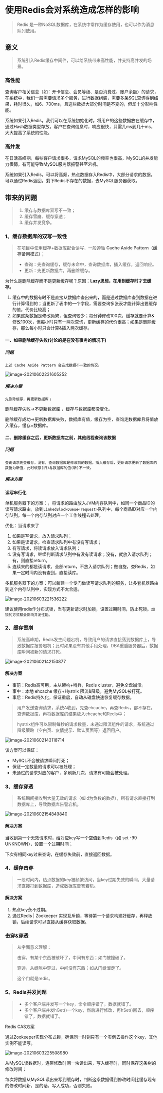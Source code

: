 # 使用Redis会对系统造成怎样的影响

> Redis 是一种NoSQL数据库，在系统中常作为缓存使用，也可以作为消息队列使用。

## 意义

> 系统引入Redis缓存中间件，可以给系统带来高性能，并支持高并发的场景。

### 高性能

查询客户相关信息（如：开卡信息、会员等级、是否消费过、账户余额）的请求，在系统中，我们一般需要请求多个服务，进行数据组装，需要多条SQL查询得到结果，耗时很久，如6、700ms，且这些数据大部分时间是不变的，但却十分影响性能。

系统如果引入Redis，我们可以在系统初始化时，将用户的这些数据放在缓存中，通过Hash数据类型存放，客户在查询信息时，响应很快，只需几ms到几十ms，大大提高了系统的性能。

### 高并发

在日活高峰期，每秒客户请求很多，请求MySQL的频率也很高，MySQL的并发能力很弱，有可能导致MySQL服务器报警甚至宕机。

系统如果引入Redis，可以将高频，热点数据存入Redis中，大部分请求的数据，可以通过Redis返回，剩下Redis不存在的数据，去MySQL服务器获取。

## 带来的问题

> 1. 缓存与数据库双写不一致；
> 2. 缓存雪崩、缓存穿透；
> 3. 缓存并发竞争。

### 1、缓存数据库的双写一致性

> 在项目中使用缓存+数据库配合读写，一般遵循 **Cache Aside Pattern（缓存备用模式）**；
>
> - 查询：先查询缓存，缓存未命中，查询数据库，插入缓存，返回响应。
> - 更新：先更新数据库，再删除缓存。
>

为什么是删除缓存而不是更新缓存呢？原因：**Lazy思想，在用到缓存时才去缓存。**

1. 缓存中的数据有时不是直接从数据库查出来的，而是通过数据库查到数据在进行计算得到的；当更新了表中的一个字段，需要查询多张表才能计算出要缓存的值，代价比较高；
2. 如果这条数据是修改频繁，但查询较少；每分钟修改100次，缓存就要计算&修改100次，但每小时只有一两次查询，更新缓存的代价很高；如果是删除缓存，那么每小时只会计算&插入两次缓存。

#### 一、如果删除缓存失败(讨论的是在没有事务的情况下)

##### 问题

`上述 Cache Aside Pattern 会造成数据不一致的情况。`

![image-20210602231605252](https://i.loli.net/2021/06/02/Lbh2mwKkB3UGaPf.png)

##### 解决方案

`先删除缓存，再更新数据库；`

删除缓存失败->不更新数据库 ，缓存与数据库都没变化。

删除缓存成功->更新数据库失败，数据库有值，缓存为空，查询走数据库且将值放入缓存，缓存=数据库。

#### 二、删除缓存之后，更新数据库之前，其他线程查询该数据

##### 问题

`查询请求先查缓存，没有，查询数据库是修改前的数据，插入缓存后，更新请求更新了数据库的数据为新值，此时缓存(旧)与数据库的值(新)不一致。`

##### 解决方案

**读写串行化**

单机服务器下的方案：，将请求的路由放入JVM内存队列中，如同一个商品ID的读写请求路由，放到`LinkedBlockQueue<request>`队列中，每个商品ID对应一个内存队列，每一个内存队列对应一个工作线程去处理。

优化：当请求来了

1. 如果是写请求，放入请求队列；
2. 如果是读请求，检查请求队列中有没有写请求；
3. 有写请求，将读请求放入请求队列；
4. 没有写请求，继续判断请求队列中有没有读请求；没有，就放入请求队列；有，则直接return。
5. 连续来的都是读请求，全部return，不放入请求队列；做自旋，查Redis，如果一定时间内没有查到，直接读库。

多机服务器下的方案：可以新建一个专门做读写请求队列的服务，让多套机器路由到这个内存队列中，实现方式不太合适。

![image-20210603221536222](C:\Users\tph\AppData\Roaming\Typora\typora-user-images\image-20210603221536222.png)

建议使用redis作分布式锁，当有更新请求时加锁，设置过期时间，防止死锁。`加锁的方式都会影响并发性能。`

### 2、缓存雪崩

> 系统高峰期，Redis发生问题宕机，导致用户的请求直接落到数据库上，导致数据库报警宕机；此时如果没有其他手段处理，DBA重启服务器后，数据库瞬间被新的请求打死。

![image-20210602142150877](https://i.loli.net/2021/06/02/2TfLCPrJwHA1Sav.png)

#### 解决方案

- 事前：Redis高可用，主从架构+哨兵，Redis cluster，避免全盘崩溃。
- 事中：本地 ehcache 缓存+Hystrix 限流&降级，避免MySQL被打死。
- 事后：Redis持久化，保证重启，自动从磁盘快速恢复缓存数据。

> 用户发送查询请求，系统A收到，先查ehcache，再查Redis，都不存在，查询数据库，再将数据库的结果放入ehcache和Redis中；
>
> hystrix组件可以限制每秒的请求数量，未通过限流组件的请求，系统通过降级策略（空白页、友情提示、默认页面等）返回用户。



![image-20210602143118714](https://i.loli.net/2021/06/02/VcKtoXs73DUeg9M.png)

该方案可以保证：

- MySQL不会被请求瞬间打死；
- 保证一定数量的请求可以被处理；
- 未通过的请求对应的客户，多刷新几次，请求有可能会被处理。

### 3、缓存穿透

> 系统瞬间接收到大量无效的请求（如id为负数的数据），所有请求直接打到数据库上，导致数据库告警宕机。

![image-20210602154849840](https://i.loli.net/2021/06/02/bKzBlwI9ofCQURh.png)

#### 解决方案

当收到第一个无效请求时，给对应key写一个空值到Redis（如 set -99 UNKNOWN），设置一个过期时间；

下次有相同key过来查询，在缓存失效前，直接返回数据。

### 4、缓存击穿

> 一段时间内，热点数据的key被频繁访问，当key过期失效的瞬间，大量请求直接打到数据库，造成数据库告警宕机。

#### 解决方案

1. 热点key永不过期。
2. 通过Redis | Zookeeper 实现互斥锁，等待第一个请求构建好缓存，再释放锁，后续请求可以直接从缓存获取数据。

### 击穿&穿透

> 从字面意义理解：
>
> 击穿，有某个东西被破坏了，中间有东西；如门被撞破了。
>
> 穿透，从缝隙中穿过，中间没有东西；如从门缝溜走了。
>
> 这个门就是redis。

### 5、Redis并发问题

> - 多个客户端并发写一个key，命令顺序错了，数据就错了。
> - 多个客户端并发hGet()一个key，然后进行修改，再hSet()回去，顺序错了，数据就错了。

Redis CAS方案

通过Zookeeper实现分布式锁，确保同一时刻只有一个实例去操作这个key，其他实例不能读写。

![image-20210603225508980](C:\Users\tph\AppData\Roaming\Typora\typora-user-images\image-20210603225508980.png)

从MySQL读数据时，连带修改时间一块读出来，写入缓存时，同时保存这条树的修改时间；

每次将数据从MySQL读出来写到缓存时，判断这条数据得到修改时间比缓存现有的修改时间新，是的话，写入成功，否则失败。